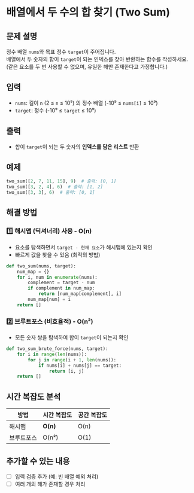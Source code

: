 # 배열에서 두 수의 합 찾기 (Two Sum)

## 문제 설명
정수 배열 `nums`와 목표 정수 `target`이 주어집니다.  
배열에서 두 숫자의 합이 `target`이 되는 인덱스를 찾아 반환하는 함수를 작성하세요.  
(같은 요소를 두 번 사용할 수 없으며, 유일한 해만 존재한다고 가정합니다.)

## 입력
- `nums`: 길이 `n` (2 ≤ `n` ≤ 10⁵) 의 정수 배열 (-10⁹ ≤ `nums[i]` ≤ 10⁹)
- `target`: 정수 (-10⁹ ≤ `target` ≤ 10⁹)

## 출력
- 합이 `target`이 되는 두 숫자의 **인덱스를 담은 리스트** 반환

## 예제
```python
two_sum([2, 7, 11, 15], 9)  # 출력: [0, 1]
two_sum([3, 2, 4], 6)  # 출력: [1, 2]
two_sum([3, 3], 6)  # 출력: [0, 1]
```

## 해결 방법
### 1️⃣ 해시맵 (딕셔너리) 사용 - O(n)
- 요소를 탐색하면서 `target - 현재 요소`가 해시맵에 있는지 확인
- 빠르게 값을 찾을 수 있음 (최적의 방법)

```python
def two_sum(nums, target):
    num_map = {}
    for i, num in enumerate(nums):
        complement = target - num
        if complement in num_map:
            return [num_map[complement], i]
        num_map[num] = i
    return []
```

### 2️⃣ 브루트포스 (비효율적) - O(n²)
- 모든 숫자 쌍을 탐색하여 합이 `target`이 되는지 확인

```python
def two_sum_brute_force(nums, target):
    for i in range(len(nums)):
        for j in range(i + 1, len(nums)):
            if nums[i] + nums[j] == target:
                return [i, j]
    return []
```

## 시간 복잡도 분석
| 방법 | 시간 복잡도 | 공간 복잡도 |
|------|----------|----------|
| 해시맵 | **O(n)** | O(n) |
| 브루트포스 | O(n²) | O(1) |

## 추가할 수 있는 내용
- [ ] 입력 검증 추가 (예: 빈 배열 예외 처리)
- [ ] 여러 개의 해가 존재할 경우 처리